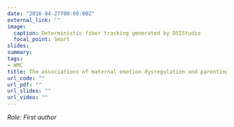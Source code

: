 ```yaml
---
date: "2016-04-27T00:00:00Z"
external_link: ""
image:
  caption: Deterministic fiber tracking generated by DSIStudio
  focal_point: Smart
slides: 
summary: 
tags:
- WMC
title: The associations of maternal emotion dysregulation and parenting behavior with white matter integrity in children
url_code: ""
url_pdf: ""
url_slides: ""
url_video: ""
---
```


<i>Role: First author<br/>

